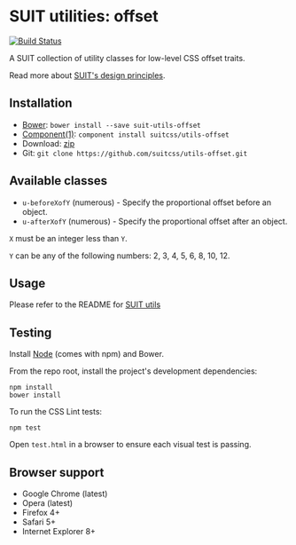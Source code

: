 # SUIT utilities: offset

[![Build Status](https://secure.travis-ci.org/suitcss/utils-offset.png?branch=master)](http://travis-ci.org/suitcss/utils-offset)

A SUIT collection of utility classes for low-level CSS offset traits.

Read more about [SUIT's design principles](https://github.com/suitcss/suit/).

## Installation

* [Bower](http://bower.io/): `bower install --save suit-utils-offset`
* [Component(1)](http://component.io/): `component install suitcss/utils-offset`
* Download: [zip](https://github.com/suitcss/utils-offset/zipball/master)
* Git: `git clone https://github.com/suitcss/utils-offset.git`

## Available classes

* `u-beforeXofY` (numerous) - Specify the proportional offset before an object.
* `u-afterXofY` (numerous) - Specify the proportional offset after an object.

`X` must be an integer less than `Y`.

`Y` can be any of the following numbers: 2, 3, 4, 5, 6, 8, 10, 12.

## Usage

Please refer to the README for [SUIT utils](https://github.com/suitcss/utils/)

## Testing

Install [Node](http://nodejs.org) (comes with npm) and Bower.

From the repo root, install the project's development dependencies:

```
npm install
bower install
```

To run the CSS Lint tests:

```
npm test
```

Open `test.html` in a browser to ensure each visual test is passing.

## Browser support

* Google Chrome (latest)
* Opera (latest)
* Firefox 4+
* Safari 5+
* Internet Explorer 8+
